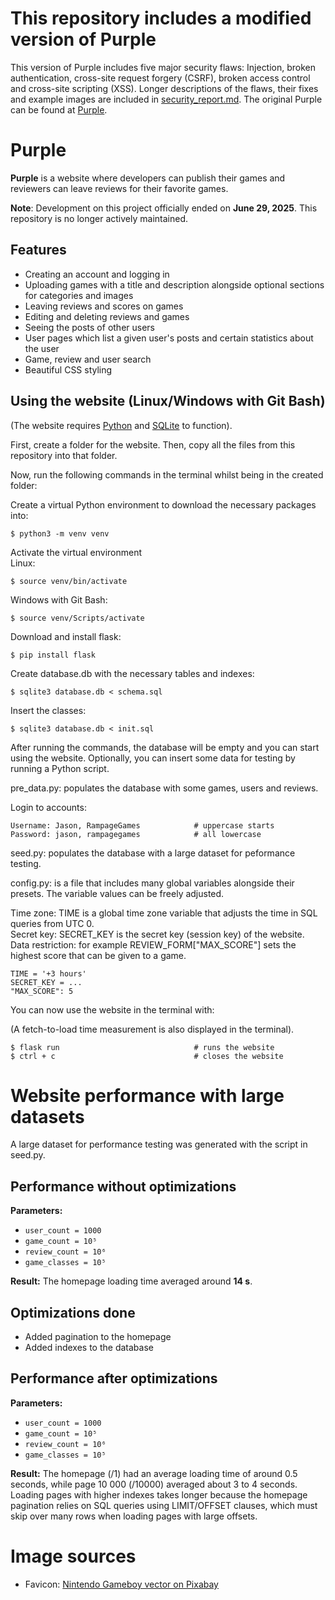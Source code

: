 # This repository includes a modified version of Purple
This version of Purple includes five major security flaws: Injection, broken authentication, cross-site request forgery (CSRF), broken access control and cross-site scripting (XSS). Longer descriptions of the flaws, their fixes and example images are included in [security_report.md](https://github.com/ChrisKK04/game-website-5-flaws/blob/main/security_report.md). The original Purple can be found at [Purple](https://github.com/ChrisKK04/game-website).

# Purple

**Purple** is a website where developers can publish their games and reviewers can leave reviews for their favorite games.

**Note**: Development on this project officially ended on **June 29, 2025**. This repository is no longer actively maintained.

## Features

* Creating an account and logging in
* Uploading games with a title and description alongside optional sections for categories and images
* Leaving reviews and scores on games
* Editing and deleting reviews and games
* Seeing the posts of other users
* User pages which list a given user's posts and certain statistics about the user
* Game, review and user search
* Beautiful CSS styling

## Using the website (Linux/Windows with Git Bash)

(The website requires [Python](https://www.python.org/) and [SQLite](https://sqlite.org/) to function).

First, create a folder for the website. Then, copy all the files from this repository into that folder.

Now, run the following commands in the terminal whilst being in the created folder:  

Create a virtual Python environment to download the necessary packages into:
```
$ python3 -m venv venv
```
Activate the virtual environment  
Linux:
```
$ source venv/bin/activate
```
Windows with Git Bash:
```
$ source venv/Scripts/activate
```
Download and install flask:
```
$ pip install flask
```
Create database.db with the necessary tables and indexes:
```
$ sqlite3 database.db < schema.sql
```
Insert the classes:
```
$ sqlite3 database.db < init.sql
```

After running the commands, the database will be empty and you can start using the website. Optionally, you can insert some data for testing by running a Python script.

pre_data.py: populates the database with some games, users and reviews.

Login to accounts:
```
Username: Jason, RampageGames            # uppercase starts
Password: jason, rampagegames            # all lowercase
```

seed.py: populates the database with a large dataset for peformance testing.

config.py: is a file that includes many global variables alongside their presets. The variable values can be freely adjusted.

Time zone: TIME is a global time zone variable that adjusts the time in SQL queries from UTC 0.  
Secret key: SECRET_KEY is the secret key (session key) of the website.  
Data restriction: for example REVIEW_FORM["MAX_SCORE"] sets the highest score that can be given to a game.
```
TIME = '+3 hours'
SECRET_KEY = ...
"MAX_SCORE": 5
```

You can now use the website in the terminal with:

(A fetch-to-load time measurement is also displayed in the terminal).
```
$ flask run                              # runs the website
$ ctrl + c                               # closes the website
```

# Website performance with large datasets

A large dataset for performance testing was generated with the script in seed.py.

## Performance without optimizations

**Parameters:**
* `user_count = 1000`
* `game_count = 10⁵`
* `review_count = 10⁶`
* `game_classes = 10⁵`

**Result:**
The homepage loading time averaged around **14 s**.

## Optimizations done
* Added pagination to the homepage
* Added indexes to the database

## Performance after optimizations

**Parameters:**
* `user_count = 1000`
* `game_count = 10⁵`
* `review_count = 10⁶`
* `game_classes = 10⁵`

**Result:**
The homepage (/1) had an average loading time of around 0.5 seconds, while page 10 000 (/10000) averaged about 3 to 4 seconds. Loading pages with higher indexes takes longer because the homepage pagination relies on SQL queries using LIMIT/OFFSET clauses, which must skip over many rows when loading pages with large offsets.

# Image sources
- Favicon: [Nintendo Gameboy vector on Pixabay](https://pixabay.com/vectors/nintendo-gameboy-gameboy-nintendo-4003938/)